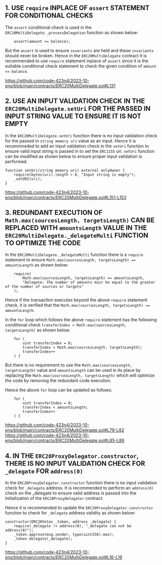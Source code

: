 ## 1. USE `require` INPLACE OF `assert` STATEMENT FOR CONDITIONAL CHECKS

The `assert` conditional check is used in the `ERC20MultiDelegate._processDelegation` function as shown below:

        assert(amount <= balance); 

But the `assert` is used to ensure `invariants` are held and these `invariants` should never be broken. Hence in the `ERC20MultiDelegate` contract it is recommended to use `require` statement inplace of `assert` since it is the suitable conditional check statement to check the given condition of `amount <= balance`.

https://github.com/code-423n4/2023-10-ens/blob/main/contracts/ERC20MultiDelegate.sol#L131

## 2. USE AN INPUT VALIDATION CHECK IN THE `ERC20MultiDelegate.setUri` FOR THE PASSED IN INPUT STRING VALUE TO ENSURE IT IS NOT EMPTY

In the `ERC20MultiDelegate.setUri` function there is no input validation check for the passed in `string memory uri` value as an input. Hence it is recommneded to add an input validation check in the `setUri` function to ensure valid input string is passed in to set the `ERC1155` uri. `setUri` function can be modified as shown below to ensure proper input validation is performed.


    function setUri(string memory uri) external onlyOwner {
        require(bytes(uri).length > 0, "Input string is empty");
        _setURI(uri);
    }

https://github.com/code-423n4/2023-10-ens/blob/main/contracts/ERC20MultiDelegate.sol#L151-L153

## 3. REDUNDANT EXECUTION OF `Math.max(sourcesLength, targetsLength)` CAN BE REPLACED WITH `amountsLength` VALUE IN THE `ERC20MultiDelegate._delegateMulti` FUNCTION TO OPTIMIZE THE CODE

In the `ERC20MultiDelegate._delegateMulti` function there is a `require` statement to ensure `Math.max(sourcesLength, targetsLength) == amountsLength` as shown below:

        require(
            Math.max(sourcesLength, targetsLength) == amountsLength,
            "Delegate: The number of amounts must be equal to the greater of the number of sources or targets"
        );

Hence if the transaction executes beyond the above `require` statement check, it is verified that the `Math.max(sourcesLength, targetsLength) == amountsLength`. 

In the `for` loop which follows the above `require` statement has the following conditional check `transferIndex < Math.max(sourcesLength, targetsLength)` as shown below:

        for (
            uint transferIndex = 0;
            transferIndex < Math.max(sourcesLength, targetsLength);
            transferIndex++
        ) {

But there is no requirement to use the `Math.max(sourcesLength, targetsLength)` value and `amountsLength` can be used in its place by replacing the `Math.max(sourcesLength, targetsLength)` which will optimize the code by removing the redundant code execution.

Hence the above `for` loop can be updated as follows:

        for (
            uint transferIndex = 0;
            transferIndex < amountsLength;
            transferIndex++
        ) {

https://github.com/code-423n4/2023-10-ens/blob/main/contracts/ERC20MultiDelegate.sol#L79-L82
https://github.com/code-423n4/2023-10-ens/blob/main/contracts/ERC20MultiDelegate.sol#L85-L89

## 4. IN THE `ERC20ProxyDelegator.constructor`, THERE IS NO INPUT VALIDATION CHECK FOR `_delegate` FOR `address(0)`

In the `ERC20ProxyDelegator.constructor` function there is no input validation check for `_delegate` address. It is recommended to perform an `address(0)` check on the _delegate to ensure valid address is passed into the initialization of the `ERC20ProxyDelegator` contract.

Hence it is recommended to update the `ERC20ProxyDelegator.constructor` function to check for `_delegate` address validity as shown below:


    constructor(ERC20Votes _token, address _delegate) {
        require(_delegate != address(0), "_delegate can not be address(0)");
        _token.approve(msg.sender, type(uint256).max);
        _token.delegate(_delegate);
    }

https://github.com/code-423n4/2023-10-ens/blob/main/contracts/ERC20MultiDelegate.sol#L16-L19